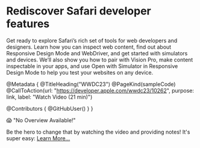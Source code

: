 # Rediscover Safari developer features

Get ready to explore Safari’s rich set of tools for web developers and designers. Learn how you can inspect web content, find out about Responsive Design Mode and WebDriver, and get started with simulators and devices. We’ll also show you how to pair with Vision Pro, make content inspectable in your apps, and use Open with Simulator in Responsive Design Mode to help you test your websites on any device.

@Metadata {
   @TitleHeading("WWDC23")
   @PageKind(sampleCode)
   @CallToAction(url: "https://developer.apple.com/wwdc23/10262", purpose: link, label: "Watch Video (21 min)")

   @Contributors {
      @GitHubUser(<replace this with your GitHub handle>)
   }
}

😱 "No Overview Available!"

Be the hero to change that by watching the video and providing notes! It's super easy:
 [Learn More…](https://wwdcnotes.github.io/WWDCNotes/documentation/wwdcnotes/contributing)
